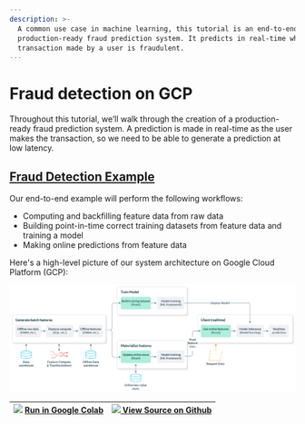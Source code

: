 ```yaml
---
description: >-
  A common use case in machine learning, this tutorial is an end-to-end,
  production-ready fraud prediction system. It predicts in real-time whether a
  transaction made by a user is fraudulent.
---
```


# Fraud detection on GCP

Throughout this tutorial, we’ll walk through the creation of a production-ready fraud prediction system. A prediction is made in real-time as the user makes the transaction, so we need to be able to generate a prediction at low latency.

## [Fraud Detection Example](https://github.com/feast-dev/feast-fraud-tutorial)

Our end-to-end example will perform the following workflows:

* Computing and backfilling feature data from raw data
* Building point-in-time correct training datasets from feature data and training a model
* Making online predictions from feature data

Here's a high-level picture of our system architecture on Google Cloud Platform \(GCP\):

![](../.gitbook/assets/data-systems-fraud-2x.jpg)

| ![](../.gitbook/assets/colab_logo_32px.png) [Run in Google Colab](https://colab.research.google.com/github/feast-dev/feast-fraud-tutorial/blob/master/notebooks/Fraud_Detection_Tutorial.ipynb) | ![](../.gitbook/assets/github-mark-32px.png)[ View Source on Github](https://github.com/feast-dev/feast-fraud-tutorial/blob/main/notebooks/Fraud_Detection_Tutorial.ipynb) |
| :--- | :--- |


